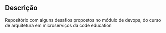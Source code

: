 ## Descrição
<p>Repositório com alguns desafios propostos no módulo de devops, do curso de arquitetura em microserviços da code education</p>


